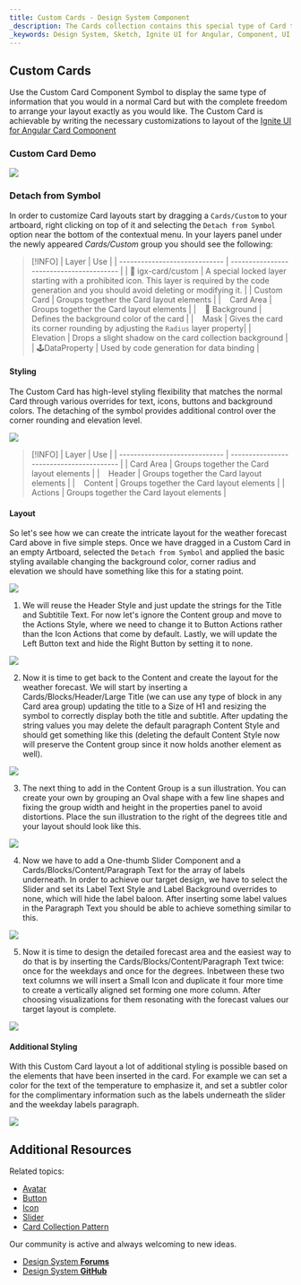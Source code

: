 ```yaml
---
title: Custom Cards - Design System Component
_description: The Cards collection contains this special type of Card that allows the creation of Custom layouts exactly how you would like them to be.
_keywords: Design System, Sketch, Ignite UI for Angular, Component, UI Library, Widgets
---
```


## Custom Cards

Use the Custom Card Component Symbol to display the same type of information that you would in a normal Card but with the complete freedom to arrange your layout exactly as you would like.
The Custom Card is achievable by writing the necessary customizations to layout of the [Ignite UI for Angular Card Component](https://www.infragistics.com/products/ignite-ui-angular/angular/components/card.html)

### Custom Card Demo

![](../images/card_custom_demo.png)

### Detach from Symbol

In order to customize Card layouts start by dragging a `Cards/Custom` to your artboard, right clicking on top of it and selecting the `Detach from Symbol` option near the bottom of the contextual menu. In your layers panel under the newly appeared _Cards/Custom_ group you should see the following:

> [!INFO]
> | Layer | Use |
> | ----------------------------- | ---------------------------------------- |
> | 🚫 igx-card/custom | A special locked layer starting with a prohibited icon. This layer is required by the code generation and you should avoid deleting or modifying it. |
> | Custom Card | Groups together the Card layout elements |
> | &nbsp;&nbsp; Card Area | Groups together the Card layout elements |
> | &nbsp;&nbsp; 🌈 Background | Defines the background color of the card |
> | &nbsp;&nbsp; Mask | Gives the card its corner rounding by adjusting the `Radius` layer property|
> | &nbsp;&nbsp; Elevation | Drops a slight shadow on the card collection background |
> | 🕹️DataProperty | Used by code generation for data binding |

#### Styling

The Custom Card has high-level styling flexibility that matches the normal Card through various overrides for text, icons, buttons and background colors. The detaching of the symbol provides additional control over the corner rounding and elevation level.

![](../images/card_custom_styling.png)

> [!INFO]
> | Layer | Use |
> | ----------------------------- | ---------------------------------------- |
> | Card Area | Groups together the Card layout elements |
> | &nbsp;&nbsp; Header | Groups together the Card layout elements |
> | &nbsp;&nbsp; Content | Groups together the Card layout elements |
> | &nbsp;&nbsp; Actions | Groups together the Card layout elements |

#### Layout

So let's see how we can create the intricate layout for the weather forecast Card above in five simple steps. Once we have dragged in a Custom Card in an empty Artboard, selected the `Detach from Symbol` and applied the basic styling available changing the background color, corner radius and elevation we should have something like this for a stating point.

![](../images/card_custom_layout0.png)

1.  We will reuse the Header Style and just update the strings for the Title and Subtitile Text. For now let's ignore the Content group and move to the Actions Style, where we need to change it to Button Actions rather than the Icon Actions that come by default. Lastly, we will update the Left Button text and hide the Right Button by setting it to none.

![](../images/card_custom_layout1.png)

2.  Now it is time to get back to the Content and create the layout for the weather forecast. We will start by inserting a Cards/Blocks/Header/Large Title (we can use any type of block in any Card area group) updating the title to a Size of H1 and resizing the symbol to correctly display both the title and subtitle. After updating the string values you may delete the default paragraph Content Style and should get something like this (deleting the default Content Style now will preserve the Content group since it now holds another element as well).

![](../images/card_custom_layout2.png)

3.  The next thing to add in the Content Group is a sun illustration. You can create your own by grouping an Oval shape with a few line shapes and fixing the group width and height in the properties panel to avoid distortions. Place the sun illustration to the right of the degrees title and your layout should look like this.

![](../images/card_custom_layout3.png)

4.  Now we have to add a One-thumb Slider Component and a Cards/Blocks/Content/Paragraph Text for the array of labels underneath. In order to achieve our target design, we have to select the Slider and set its Label Text Style and Label Background overrides to none, which will hide the label baloon. After inserting some label values in the Paragraph Text you should be able to achieve something similar to this.

![](../images/card_custom_layout4.png)

5.  Now it is time to design the detailed forecast area and the easiest way to do that is by inserting the Cards/Blocks/Content/Paragraph Text twice: once for the weekdays and once for the degrees. Inbetween these two text columns we will insert a Small Icon and duplicate it four more time to create a vertically aligned set forming one more column. After choosing visualizations for them resonating with the forecast values our target layout is complete.

![](../images/card_custom_layout5.png)

#### Additional Styling

With this Custom Card layout a lot of additional styling is possible based on the elements that have been inserted in the card. For example we can set a color for the text of the temperature to emphasize it, and set a subtler color for the complimentary information such as the labels underneath the slider and the weekday labels paragraph.

![](../images/card_custom_layout_styled.png)

## Additional Resources

Related topics:

- [Avatar](avatar.md)
- [Button](button.md)
- [Icon](icon.md)
- [Slider](slider.md)
- [Card Collection Pattern](card-collection.md)
  <div class="divider--half"></div>

Our community is active and always welcoming to new ideas.

- [Design System **Forums**](https://www.infragistics.com/community/forums/f/ignite-ui-for-angular)
- [Design System **GitHub**](https://github.com/IgniteUI/igniteui-angular)
